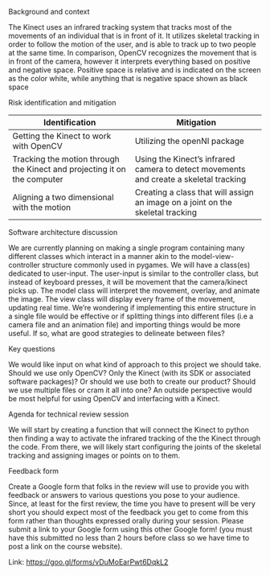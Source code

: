 Background and context

The Kinect uses an infrared tracking system that tracks most of the movements of an individual that is in front of it. It utilizes skeletal tracking in order to follow the motion of the user, and is able to track up to two people at the same time. In comparison, OpenCV recognizes the movement that is in front of the camera, however it interprets everything based on positive and negative space. Positive space is relative and is indicated on the screen as the color white, while anything that is negative space shown as black space


Risk identification and mitigation

| Identification                                                           | Mitigation                                                                            |
|--------------------------------------------------------------------------|---------------------------------------------------------------------------------------|
| Getting the Kinect to work with OpenCV                                   | Utilizing the openNI package                                                          |
| Tracking the motion through the Kinect and projecting it on the computer | Using the Kinect’s infrared camera to detect movements and create a skeletal tracking |
| Aligning a two dimensional with the motion                               | Creating a class that will assign an image on a joint on the skeletal tracking        |


Software architecture discussion 

We are currently planning on making a single program containing many different classes which interact in a manner akin to the model-view-controller structure commonly used in pygames. We will have a class(es) dedicated to user-input. The user-input is similar to the controller class, but instead of keyboard presses, it will be movement that the camera/kinect picks up. The model class will interpret the movement, overlay, and animate the image. The view class will display every frame of the movement, updating real time. 
We’re wondering if implementing this entire structure in a single file would be effective or if splitting things into different files (i.e a camera file and an animation file) and importing things would be more useful. If so, what are good strategies to delineate between files?


Key questions

We would like input on what kind of approach to this project we should take. Should we use only OpenCV? Only the Kinect (with its SDK or associated software packages)? Or should we use both to create our product? Should we use multiple files or cram it all into one? An outside perspective would be most helpful for using OpenCV and interfacing with a Kinect. 


Agenda for technical review session 

We will start by creating a function that will connect the Kinect to python then finding a way to activate the infrared tracking of the the Kinect through the code. From there, we will likely start configuring the joints of the skeletal tracking and assigning images or points on to them.


Feedback form

Create a Google form that folks in the review will use to provide you with feedback or answers to various questions you pose to your audience. Since, at least for the first review, the time you have to present will be very short you should expect most of the feedback you get to come from this form rather than thoughts expressed orally during your session. Please submit a link to your Google form using this other Google form! (you must have this submitted no less than 2 hours before class so we have time to post a link on the course website).

Link:
https://goo.gl/forms/vDuMoEarPwt6DqkL2 
